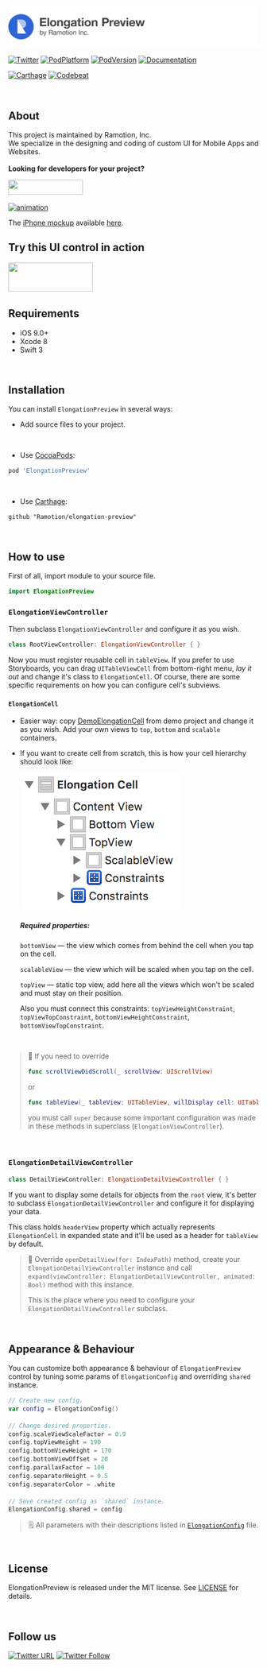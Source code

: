 [![header](/assets/header.png)](https://business.ramotion.com?utm_source=gthb&utm_medium=special&utm_campaign=elongation-preview-logo)

[![Twitter](https://img.shields.io/badge/Twitter-@Ramotion-blue.svg?style=flat)](http://twitter.com/Ramotion)
[![PodPlatform](https://img.shields.io/cocoapods/p/ElongationPreview.svg)](https://cocoapods.org/pods/ElongationPreview)
[![PodVersion](https://img.shields.io/cocoapods/v/ElongationPreview.svg)](http://cocoapods.org/pods/ElongationPreview)
[![Documentation](https://img.shields.io/cocoapods/metrics/doc-percent/ElongationPreview.svg)](https://cdn.rawgit.com/Ramotion/elongation-preview/master/docs/index.html)

[![Carthage](https://img.shields.io/badge/Carthage-compatible-4BC51D.svg?style=flat)](https://github.com/Ramotion/elongation-preview)
[![Codebeat](https://codebeat.co/badges/6a009992-5bf2-4730-aa35-f3b20ce7693d)](https://codebeat.co/projects/github-com-ramotion-elongation-preview)

<br>

## About
This project is maintained by Ramotion, Inc.<br>
We specialize in the designing and coding of custom UI for Mobile Apps and Websites.<br><br>**Looking for developers for your project?**

<a href="https://business.ramotion.com?utm_source=gthb&utm_medium=special&utm_campaign=elongation-preview-contact-us/#Get_in_Touch" > <img src="https://github.com/Ramotion/navigation-stack/raw/master/contact_our_team@2x.png" width="150" height="30"></a>

[![animation](/assets/ElongationPreview.gif)](https://dribbble.com/shots/3333066-Elongation-Preview-App-Interface-UX-UI)

The [iPhone mockup](https://store.ramotion.com?utm_source=gthb&utm_medium=special&utm_campaign=elongation-preview) available [here](https://store.ramotion.com?utm_source=gthb&utm_medium=special&utm_campaign=elongation-preview).
<br>

## Try this UI control in action

<a href="https://itunes.apple.com/app/apple-store/id1182360240?pt=550053&ct=elongation-preview&mt=8" > <img src="https://github.com/Ramotion/navigation-stack/raw/master/Download_on_the_App_Store_Badge_US-UK_135x40.png" width="170" height="58"></a>

## Requirements

- iOS 9.0+
- Xcode 8
- Swift 3

<br>

## Installation
You can install `ElongationPreview` in several ways:

- Add source files to your project.

<br>

- Use [CocoaPods](https://cocoapods.org):
``` ruby
pod 'ElongationPreview'
```

<br>

- Use [Carthage](https://github.com/Carthage/Carthage):
```
github "Ramotion/elongation-preview"
```

<br>

## How to use

First of all, import module to your source file.

```swift
import ElongationPreview
```

### `ElongationViewController`

Then subclass `ElongationViewController` and configure it as you wish.

```swift
class RootViewController: ElongationViewController { }
```

Now you must register reusable cell in `tableView`. If you prefer to use Storyboards, you can drag `UITableViewCell` from bottom-right menu, *lay it out* and change it's class to `ElongationCell`. Of course, there are some specific requirements on how you can configure cell's subviews.

#### `ElongationCell`

- Easier way: copy [DemoElongationCell](/ElongationPreviewDemo/Views/DemoElongationCell/DemoElongationCell.xib) from demo project and change it as you wish. Add your own views to `top`, `bottom` and `scalable` containers.

- If you want to create cell from scratch, this is how your cell hierarchy should look like:

   ![hierarchy](/assets/elongationCellHierarchy.png)
   
  ##### Required properties:   
  `bottomView` — the view which comes from behind the cell when you tap on the cell.

  `scalableView` — the view which will be scaled when you tap on the cell.
 
  `topView` — static top view, add here all the views which won't be scaled and must stay on their position.

  Also you must connect this constraints: `topViewHeightConstraint`, `topViewTopConstraint`, `bottomViewHeightConstraint`, `bottomViewTopConstraint`.

<br>

>📌 If you need to override
>```swift
>func scrollViewDidScroll(_ scrollView: UIScrollView)
>```
>or
>```swift
>func tableView(_ tableView: UITableView, willDisplay cell: UITableViewCell, forRowAt indexPath: IndexPath)
>```
>you must call `super` because some important configuration was made in these methods in superclass (`ElongationViewController`).

<br>

### `ElongationDetailViewController`

```swift
class DetailViewController: ElongationDetailViewController { }
```

If you want to display some details for objects from the `root` view, it's better to subclass `ElongationDetailViewController` and configure it for displaying your data.

This class holds `headerView` property which actually represents `ElongationCell` in expanded state and it'll be used as a header for `tableView` by default.

>📌 Override `openDetailView(for: IndexPath)` method, create your `ElongationDetailViewController` instance and call `expand(viewController: ElongationDetailViewController, animated: Bool)` method with this instance.
>
>This is the place where you need to configure your `ElongationDetailViewController` subclass.

<br>

## Appearance & Behaviour
You can customize both appearance & behaviour of `ElongationPreview` control by tuning some params of `ElongationConfig` and overriding `shared` instance.

```swift
// Create new config.
var config = ElongationConfig()

// Change desired properties.
config.scaleViewScaleFactor = 0.9
config.topViewHeight = 190
config.bottomViewHeight = 170
config.bottomViewOffset = 20
config.parallaxFactor = 100
config.separatorHeight = 0.5
config.separatorColor = .white

// Save created config as `shared` instance.
ElongationConfig.shared = config
```

>🗒 All parameters with their descriptions listed in [`ElongationConfig`](/ElongationPreview/Source/ElongationConfig.swift) file.

<br>

## License

ElongationPreview is released under the MIT license.
See [LICENSE](./LICENSE) for details.

<br>

## Follow us

[![Twitter URL](https://img.shields.io/twitter/url/http/shields.io.svg?style=social)](https://twitter.com/intent/tweet?text=https://github.com/ramotion/elongation-preview)
[![Twitter Follow](https://img.shields.io/twitter/follow/ramotion.svg?style=social)](https://twitter.com/ramotion)
